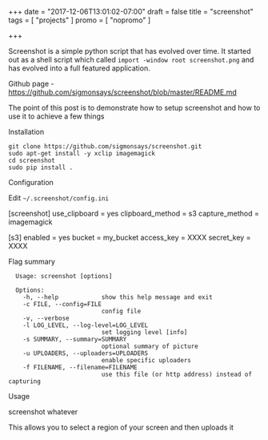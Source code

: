 +++
date = "2017-12-06T13:01:02-07:00"
draft = false
title = "screenshot"
tags = [ "projects" ]
promo = [ "nopromo" ]

+++

Screenshot is a simple python script that has evolved over time. It started out as a shell script which called `import -window root screenshot.png` and has
evolved into a full featured application.

Github page - https://github.com/sigmonsays/screenshot/blob/master/README.md

The point of this post is to demonstrate how to setup screenshot and how to use it to achieve a few things

Installation 

    git clone https://github.com/sigmonsays/screenshot.git
    sudo apt-get install -y xclip imagemagick
    cd screenshot
    sudo pip install .

Configuration

Edit `~/.screenshot/config.ini`

   [screenshot]
   use_clipboard = yes
   clipboard_method = s3
   capture_method = imagemagick

   [s3]
   enabled = yes
   bucket = my_bucket
   access_key = XXXX
   secret_key = XXXX

Flag summary

      Usage: screenshot [options]

      Options:
        -h, --help            show this help message and exit
        -c FILE, --config=FILE
                              config file
        -v, --verbose         
        -l LOG_LEVEL, --log-level=LOG_LEVEL
                              set logging level [info]
        -s SUMMARY, --summary=SUMMARY
                              optional summary of picture
        -u UPLOADERS, --uploaders=UPLOADERS
                              enable specific uploaders
        -f FILENAME, --filename=FILENAME
                              use this file (or http address) instead of capturing


Usage

   screenshot whatever

This allows you to select a region of your screen and then uploads it 

